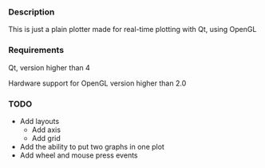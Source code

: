 <h3> Description </h3>

This is just a plain plotter made for real-time plotting with Qt, using OpenGL

<h3> Requirements </h3>

Qt, version higher than 4

Hardware support for OpenGL version higher than 2.0

<h3> TODO </h3>

- Add layouts
	- Add axis
	- Add grid
- Add the ability to put two graphs in one plot
- Add wheel and mouse press events
